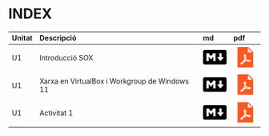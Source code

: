 # INDEX

|Unitat|Descripció|md|pdf|
|:--|:--|:--|:--|
|U1|Introducció SOX|[![](recursos/iconomd.png)](U1_INTRODUCCIO_SOX/U1_INTRODUCCIO_SOX.html)|[![](recursos/iconopdf.png)](U1_INTRODUCCIO_SOX/U1_INTRODUCCIO_SOX.pdf)|
|U1|Xarxa en VirtualBox i Workgroup de Windows 11|[![](recursos/iconomd.png)](U1_WORKGROUP_VIRTUALBOX/U1_WORKGROUP_VIRTUALBOX.html)|[![](recursos/iconopdf.png)](U1_WORKGROUP_VIRTUALBOX/U1_WORKGROUP_VIRTUALBOX.pdf)|
|U1|Activitat 1|[![](recursos/iconomd.png)](U1_Activitat1/U1_Activitat1.html)|[![](recursos/iconopdf.png)](U1_Activitat1/U1_Activitat1.pdf)
